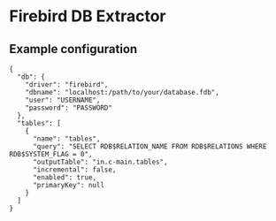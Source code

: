 # Firebird DB Extractor


## Example configuration


    {
      "db": {
        "driver": "firebird",
        "dbname": "localhost:/path/to/your/database.fdb",
        "user": "USERNAME",
        "password": "PASSWORD"
      },
      "tables": [
        {
          "name": "tables",
          "query": "SELECT RDB$RELATION_NAME FROM RDB$RELATIONS WHERE RDB$SYSTEM_FLAG = 0",
          "outputTable": "in.c-main.tables",
          "incremental": false,
          "enabled": true,
          "primaryKey": null
        }
      ]
    }
